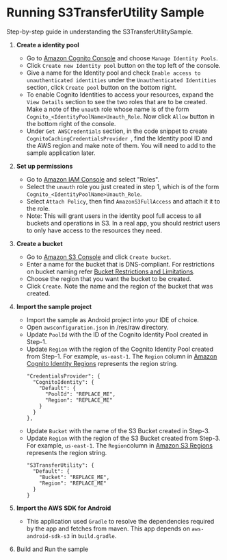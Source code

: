 Running S3TransferUtility Sample
=============================================
Step-by-step guide in understanding the S3TransferUtilitySample.

1. **Create a identity pool**
   * Go to [Amazon Cognito Console](https://console.aws.amazon.com/cognito/) and choose `Manage Identity Pools`. 
   * Click `Create new Identity pool` button on the top left of the console.
   * Give a name for the Identity pool and check `Enable access to unauthenticated identities` under the `Unauthenticated Identities` section, click `Create pool` button on the bottom right.
   * To enable Cognito Identities to access your resources, expand the `View Details` section to see the two roles that are to be created. Make a note of the `unauth` role whose name is of the form `Cognito_<IdentityPoolName>Unauth_Role`. Now click `Allow` button in the bottom right of the console.
   * Under `Get AWSCredentials` section, in the code snippet to create `CognitoCachingCredentialsProvider `, find the Identity pool ID and the AWS region and make note of them. You will need to add to the sample application later.

2. **Set up permissions**
   * Go to [Amazon IAM Console](https://console.aws.amazon.com/iam/home) and select "Roles".
   * Select the `unauth` role you just created in step 1, which is of the form `Cognito_<IdentityPoolName>Unauth_Role`.
   * Select `Attach Policy`, then find `AmazonS3FullAccess` and attach it it to the role.
   * Note:  This will grant users in the identity pool full access to all buckets and operations in S3.  In a real app, you should restrict users to only have access to the resources they need.
   
3. **Create a bucket**
   * Go to [Amazon S3 Console](https://console.aws.amazon.com/s3/home) and click `Create bucket`.
   * Enter a name for the bucket that is DNS-compliant. For restrictions on bucket naming refer [Bucket Restrictions and Limitations](http://docs.aws.amazon.com/AmazonS3/latest/dev/BucketRestrictions.html).
   * Choose the region that you want the bucket to be created.
   * Click `Create`. Note the name and the region of the bucket that was created.

4. **Import the sample project**
   * Import the sample as Android project into your IDE of choice.
   * Open `awsconfiguration.json` in /res/raw directory.
   * Update `PoolId` with the ID of the Cognito Identity Pool created in Step-1.
   * Update `Region` with the region of the Cognito Identity Pool created from Step-1. For example, `us-east-1`. The `Region` column in [Amazon Cognito Identity Regions](http://docs.aws.amazon.com/general/latest/gr/rande.html#cognito_identity_region) represents the region string.
     ```
     "CredentialsProvider": {
       "CognitoIdentity": {
         "Default": {
           "PoolId": "REPLACE_ME",
           "Region": "REPLACE_ME"
         }
       }
     },
     ```
   * Update `Bucket` with the name of the S3 Bucket created in Step-3.
   * Update `Region` with the region of the S3 Bucket created from Step-3. For example, `us-east-1`. The `Region`column in [Amazon S3 Regions](http://docs.aws.amazon.com/general/latest/gr/rande.html#s3_region) represents the region string.
     ```
     "S3TransferUtility": {
       "Default": {
         "Bucket": "REPLACE_ME",
         "Region": "REPLACE_ME"
       }
     }
     ```

5. **Import the AWS SDK for Android**
   * This application used `Gradle` to resolve the dependencies required by the app and fetches from maven. This app depends on `aws-android-sdk-s3` in `build.gradle`.
   
6. Build and Run the sample
